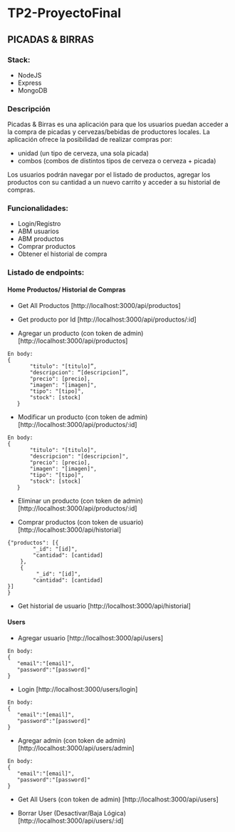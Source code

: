 # TP2-ProyectoFinal
## PICADAS & BIRRAS

### Stack:
- NodeJS
- Express
- MongoDB

### Descripción

Picadas & Birras es una aplicación para que los usuarios puedan acceder a la compra de picadas y cervezas/bebidas de productores locales.
La aplicación ofrece la posibilidad de realizar compras por:
- unidad (un tipo de cerveza, una sola picada)
- combos (combos de distintos tipos de cerveza o cerveza + picada)
 
Los usuarios podrán navegar por el listado de productos, agregar los productos con su cantidad a un nuevo carrito y acceder a su historial de compras.

### Funcionalidades:

- Login/Registro
- ABM usuarios
- ABM productos
- Comprar productos
- Obtener el historial de compra


### Listado de endpoints:
#### Home Productos/ Historial de Compras

- Get All Productos
[http://localhost:3000/api/productos]

- Get producto por Id
[http://localhost:3000/api/productos/:id]

- Agregar un producto (con token de admin)
[http://localhost:3000/api/productos]
```
En body:
{
       "titulo": "[titulo]”,
       "descripcion": “[descripcion]”,
       "precio": [precio],
       "imagen": "[imagen]",
       "tipo": "[tipo]",
       "stock": [stock]
   }
```
- Modificar un producto (con token de admin)
​​[http://localhost:3000/api/productos/:id]
```
En body:
{
       "titulo": "[titulo]",
       "descripcion": "[descripcion]",
       "precio": [precio],
       "imagen": "[imagen]",
       "tipo": "[tipo]",
       "stock": [stock]
   }
```
- Eliminar un producto (con token de admin)
[http://localhost:3000/api/productos/:id]

- Comprar productos (con token de usuario)
[http://localhost:3000/api/historial]  
```
{"productos": [{
        "_id": "[id]",
        "cantidad": [cantidad]
    },
    {
         "_id": "[id]",
        "cantidad": [cantidad]
}]
}
```
- Get historial de usuario
[http://localhost:3000/api/historial]



#### Users
- Agregar usuario
[http://localhost:3000/api/users]
```
En body:
{
   "email":"[email]",
   "password":"[password]"
}
```
- Login
[http://localhost:3000/users/login]
```
En body:
{
   "email":"[email]",
   "password":"[password]"
}
```
- Agregar admin (con token de admin)
[http://localhost:3000/api/users/admin]
```
En body:
{
   "email":"[email]",
   "password":"[password]"
}
```
- Get All Users (con token de admin)
[http://localhost:3000/api/users]

- Borrar User (Desactivar/Baja Lógica)
[http://localhost:3000/api/users/:id]

